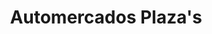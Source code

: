 ---
title: "Automercados Plaza's"
url: /caracas/automercados-plazas-av-la-colina/
shop: supermercado
---